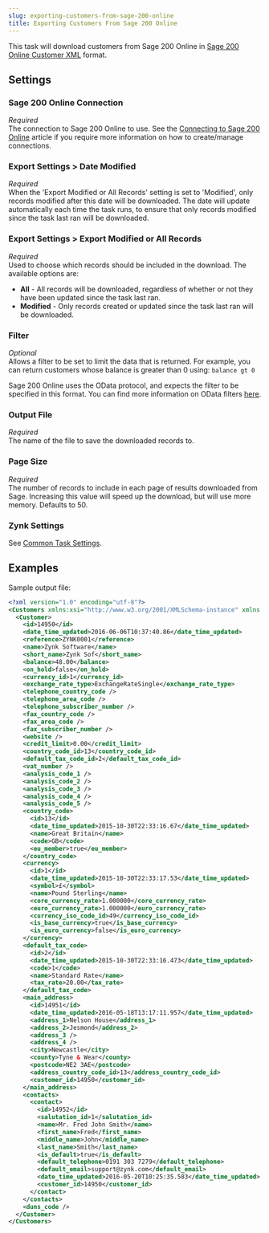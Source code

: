 ```yaml
---
slug: exporting-customers-from-sage-200-online
title: Exporting Customers From Sage 200 Online
---
```

This task will download customers from Sage 200 Online in [Sage 200 Online Customer XML](sage-200-online-customer-xml) format.

## Settings
### Sage 200 Online Connection
_Required_  
The connection to Sage 200 Online to use. See the [Connecting to Sage 200 Online](connecting-to-sage-200-online) article if you require more information on how to create/manage connections.

### Export Settings > Date Modified
_Required_  
When the 'Export Modified or All Records' setting is set to 'Modified', only records modified after this date will be downloaded. The date will update automatically each time the task runs, to ensure that only records modified since the task last ran will be downloaded.

### Export Settings > Export Modified or All Records
_Required_  
Used to choose which records should be included in the download. The available options are:

* __All__ - All records will be downloaded, regardless of whether or not they have been updated since the task last ran.
* __Modified__ - Only records created or updated since the task last ran will be downloaded.

### Filter
_Optional_  
Allows a filter to be set to limit the data that is returned. For example, you can return customers whose balance is greater than 0 using: `balance gt 0`

Sage 200 Online uses the OData protocol, and expects the filter to be specified in this format. You can find more information on OData filters [here](http://www.odata.org/getting-started/basic-tutorial/#queryData).

### Output File
_Required_  
The name of the file to save the downloaded records to.

### Page Size
_Required_  
The number of records to include in each page of results downloaded from Sage. Increasing this value will speed up the download, but will use more memory. Defaults to 50.

### Zynk Settings
See [Common Task Settings](common-task-settings).

## Examples
Sample output file:
```xml
<?xml version="1.0" encoding="utf-8"?>
<Customers xmlns:xsi="http://www.w3.org/2001/XMLSchema-instance" xmlns:xsd="http://www.w3.org/2001/XMLSchema">
  <Customer>
    <id>14950</id>
    <date_time_updated>2016-06-06T10:37:40.86</date_time_updated>
    <reference>ZYNK0001</reference>
    <name>Zynk Software</name>
    <short_name>Zynk Sof</short_name>
    <balance>48.00</balance>
    <on_hold>false</on_hold>
    <currency_id>1</currency_id>
    <exchange_rate_type>ExchangeRateSingle</exchange_rate_type>
    <telephone_country_code />
    <telephone_area_code />
    <telephone_subscriber_number />
    <fax_country_code />
    <fax_area_code />
    <fax_subscriber_number />
    <website />
    <credit_limit>0.00</credit_limit>
    <country_code_id>13</country_code_id>
    <default_tax_code_id>2</default_tax_code_id>
    <vat_number />
    <analysis_code_1 />
    <analysis_code_2 />
    <analysis_code_3 />
    <analysis_code_4 />
    <analysis_code_5 />
    <country_code>
      <id>13</id>
      <date_time_updated>2015-10-30T22:33:16.67</date_time_updated>
      <name>Great Britain</name>
      <code>GB</code>
      <eu_member>true</eu_member>
    </country_code>
    <currency>
      <id>1</id>
      <date_time_updated>2015-10-30T22:33:17.53</date_time_updated>
      <symbol>£</symbol>
      <name>Pound Sterling</name>
      <core_currency_rate>1.000000</core_currency_rate>
      <euro_currency_rate>1.000000</euro_currency_rate>
      <currency_iso_code_id>49</currency_iso_code_id>
      <is_base_currency>true</is_base_currency>
      <is_euro_currency>false</is_euro_currency>
    </currency>
    <default_tax_code>
      <id>2</id>
      <date_time_updated>2015-10-30T22:33:16.473</date_time_updated>
      <code>1</code>
      <name>Standard Rate</name>
      <tax_rate>20.00</tax_rate>
    </default_tax_code>
    <main_address>
      <id>14951</id>
      <date_time_updated>2016-05-18T13:17:11.957</date_time_updated>
      <address_1>Nelson House</address_1>
      <address_2>Jesmond</address_2>
      <address_3 />
      <address_4 />
      <city>Newcastle</city>
      <county>Tyne & Wear</county>
      <postcode>NE2 3AE</postcode>
      <address_country_code_id>13</address_country_code_id>
      <customer_id>14950</customer_id>
    </main_address>
    <contacts>
      <contact>
        <id>14952</id>
        <salutation_id>1</salutation_id>
        <name>Mr. Fred John Smith</name>
        <first_name>Fred</first_name>
        <middle_name>John</middle_name>
        <last_name>Smith</last_name>
        <is_default>true</is_default>
        <default_telephone>0191 303 7279</default_telephone>
        <default_email>support@zynk.com</default_email>
        <date_time_updated>2016-05-20T10:25:35.583</date_time_updated>
        <customer_id>14950</customer_id>
      </contact>
    </contacts>
    <duns_code />
  </Customer>
</Customers>
```